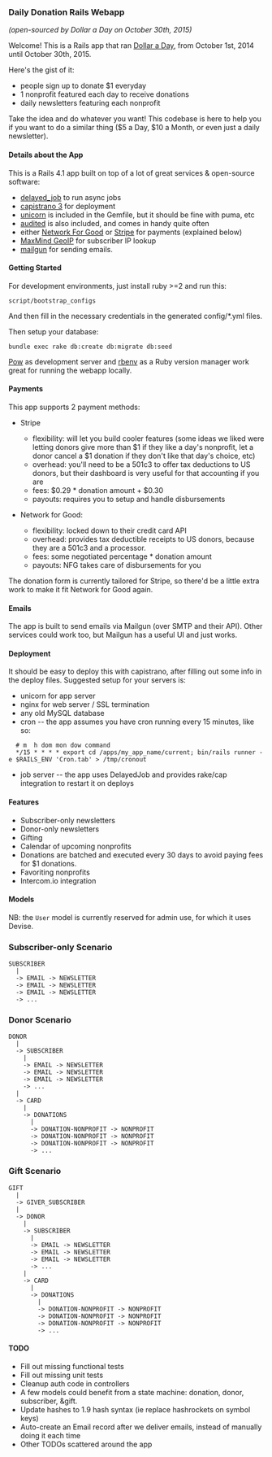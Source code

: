 ### Daily Donation Rails Webapp

*(open-sourced by Dollar a Day on October 30th, 2015)*

Welcome! This is a Rails app that ran [Dollar a Day](http://dollaraday.co), from October 1st, 2014 until October 30th, 2015.

Here's the gist of it:

* people sign up to donate $1 everyday
* 1 nonprofit featured each day to receive donations
* daily newsletters featuring each nonprofit

Take the idea and do whatever you want! This codebase is here to help you if you want to do a similar thing ($5 a Day, $10 a Month, or even just a daily newsletter).

#### Details about the App

This is a Rails 4.1 app built on top of a lot of great services & open-source software:

  * [delayed_job](https://github.com/collectiveidea/delayed_job) to run async jobs
  * [capistrano 3](http://capistranorb.com/) for deployment
  * [unicorn](http://unicorn.bogomips.org/) is included in the Gemfile, but it should be fine with puma, etc
  * [audited](https://github.com/collectiveidea/audited) is also included, and comes in handy quite often
  * either [Network For Good](http://www.thenetworkforgood.org/) or [Stripe](https://stripe.com/) for payments (explained below)
  * [MaxMind GeoIP](https://www.maxmind.com/en/geoip2-databases) for subscriber IP lookup
  * [mailgun](http://www.mailgun.com/) for sending emails.

#### Getting Started

For development environments, just install ruby >=2 and run this:

`script/bootstrap_configs`

And then fill in the necessary credentials in the generated config/*.yml files.

Then setup your database:

`bundle exec rake db:create db:migrate db:seed`

[Pow](http://pow.cx/) as development server and [rbenv](https://github.com/sstephenson/rbenv) as a Ruby version manager work great for running the webapp locally.

#### Payments

This app supports 2 payment methods:

* Stripe
  * flexibility: will let you build cooler features (some ideas we liked were letting
    donors give more than $1 if they like a day's nonprofit, let a donor
    cancel a $1 donation if they don't like that day's choice, etc)
  * overhead: you'll need to be a 501c3 to offer tax deductions to US donors, but their dashboard is very useful for that accounting if you are
  * fees: $0.29 * donation amount + $0.30
  * payouts: requires you to setup and handle disbursements

* Network for Good:
  * flexibility: locked down to their credit card API
  * overhead: provides tax deductible receipts to US donors, because they are a 501c3 and a processor.
  * fees: some negotiated percentage * donation amount
  * payouts: NFG takes care of disbursements for you

The donation form is currently tailored for Stripe, so there'd be a little
extra work to make it fit Network for Good again.

#### Emails

The app is built to send emails via Mailgun (over SMTP and their API). Other services could work too, but Mailgun has a useful UI and just works.

#### Deployment

It should be easy to deploy this with capistrano, after filling out some info in the deploy files. Suggested setup for your servers is:

* unicorn for app server
* nginx for web server / SSL termination
* any old MySQL database
* cron -- the app assumes you have cron running every 15 minutes, like so:
```
  # m  h dom mon dow command
  */15 * * * * export cd /apps/my_app_name/current; bin/rails runner -e $RAILS_ENV 'Cron.tab' > /tmp/cronout
```
* job server -- the app uses DelayedJob and provides rake/cap integration to restart it on deploys

#### Features

* Subscriber-only newsletters
* Donor-only newsletters
* Gifting
* Calendar of upcoming nonprofits
* Donations are batched and executed every 30 days to avoid paying fees for $1 donations.
* Favoriting nonprofits
* Intercom.io integration

#### Models

NB: the `User` model is currently reserved for admin use, for which it uses Devise.

### Subscriber-only Scenario

```
SUBSCRIBER
  |
  -> EMAIL -> NEWSLETTER
  -> EMAIL -> NEWSLETTER
  -> EMAIL -> NEWSLETTER
  -> ...
```

### Donor Scenario

```
DONOR
  |
  -> SUBSCRIBER
    |
    -> EMAIL -> NEWSLETTER
    -> EMAIL -> NEWSLETTER
    -> EMAIL -> NEWSLETTER
    -> ...
  |
  -> CARD
    |
    -> DONATIONS
      |
      -> DONATION-NONPROFIT -> NONPROFIT
      -> DONATION-NONPROFIT -> NONPROFIT
      -> DONATION-NONPROFIT -> NONPROFIT
      -> ...
```

### Gift Scenario

```
GIFT
  |
  -> GIVER_SUBSCRIBER
  |
  -> DONOR
    |
    -> SUBSCRIBER
      |
      -> EMAIL -> NEWSLETTER
      -> EMAIL -> NEWSLETTER
      -> EMAIL -> NEWSLETTER
      -> ...
    |
    -> CARD
      |
      -> DONATIONS
        |
        -> DONATION-NONPROFIT -> NONPROFIT
        -> DONATION-NONPROFIT -> NONPROFIT
        -> DONATION-NONPROFIT -> NONPROFIT
        -> ...
```




#### TODO

* Fill out missing functional tests
* Fill out missing unit tests
* Cleanup auth code in controllers
* A few models could benefit from a state machine: donation, donor, subscriber, &gift.
* Update hashes to 1.9 hash syntax (ie replace hashrockets on symbol keys)
* Auto-create an Email record after we deliver emails, instead of manually doing it each time
* Other TODOs scattered around the app

